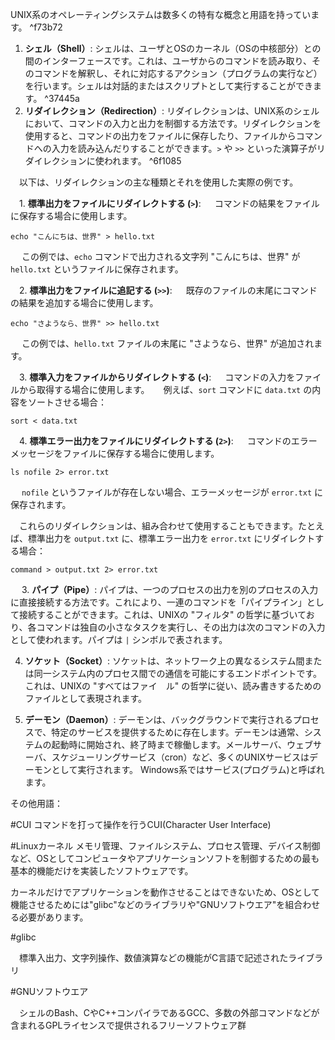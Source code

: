 UNIX系のオペレーティングシステムは数多くの特有な概念と用語を持っています。 ^f73b72

1. **シェル（Shell）**: シェルは、ユーザとOSのカーネル（OSの中核部分）との間のインターフェースです。これは、ユーザからのコマンドを読み取り、そのコマンドを解釈し、それに対応するアクション（プログラムの実行など）を行います。シェルは対話的またはスクリプトとして実行することができます。
 ^37445a
2. **リダイレクション（Redirection）**: リダイレクションは、UNIX系のシェルにおいて、コマンドの入力と出力を制御する方法です。リダイレクションを使用すると、コマンドの出力をファイルに保存したり、ファイルからコマンドへの入力を読み込んだりすることができます。`>` や `>>` といった演算子がリダイレクションに使われます。 ^6f1085

　以下は、リダイレクションの主な種類とそれを使用した実際の例です。

　1. **標準出力をファイルにリダイレクトする (`>`)**:
　   コマンドの結果をファイルに保存する場合に使用します。
   ```
   echo "こんにちは、世界" > hello.txt
   ```
 　  この例では、`echo` コマンドで出力される文字列 "こんにちは、世界" が `hello.txt` というファイルに保存されます。

　2. **標準出力をファイルに追記する (`>>`)**:
　   既存のファイルの末尾にコマンドの結果を追加する場合に使用します。
   ```
   echo "さようなら、世界" >> hello.txt
   ```
 　  この例では、`hello.txt` ファイルの末尾に "さようなら、世界" が追加されます。

　3. **標準入力をファイルからリダイレクトする (`<`)**:
　   コマンドの入力をファイルから取得する場合に使用します。
　   例えば、`sort` コマンドに `data.txt` の内容をソートさせる場合：
   ```
   sort < data.txt
   ```

　4. **標準エラー出力をファイルにリダイレクトする (`2>`)**:
　   コマンドのエラーメッセージをファイルに保存する場合に使用します。
   ```
   ls nofile 2> error.txt
   ```
  　 `nofile` というファイルが存在しない場合、エラーメッセージが `error.txt` に保存されます。

　これらのリダイレクションは、組み合わせて使用することもできます。たとえば、標準出力を `output.txt` に、標準エラー出力を `error.txt` にリダイレクトする場合：
```
command > output.txt 2> error.txt
```

　
3. **パイプ（Pipe）**: パイプは、一つのプロセスの出力を別のプロセスの入力に直接接続する方法です。これにより、一連のコマンドを「パイプライン」として接続することができます。これは、UNIXの "フィルタ" の哲学に基づいており、各コマンドは独自の小さなタスクを実行し、その出力は次のコマンドの入力として使われます。パイプは `|` シンボルで表されます。

4. **ソケット（Socket）**: ソケットは、ネットワーク上の異なるシステム間または同一システム内のプロセス間での通信を可能にするエンドポイントです。これは、UNIXの "すべてはファイ　ル" の哲学に従い、読み書きするためのファイルとして表現されます。

5. **デーモン（Daemon）**: デーモンは、バックグラウンドで実行されるプロセスで、特定のサービスを提供するために存在します。デーモンは通常、システムの起動時に開始され、終了時まで稼働します。メールサーバ、ウェブサーバ、スケジューリングサービス（cron）など、多くのUNIXサービスはデーモンとして実行されます。
   Windows系ではサービス(プログラム)と呼ばれます。

その他用語：

#CUI
コマンドを打って操作を行うCUI(Character User Interface)

#Linuxカーネル 
メモリ管理、ファイルシステム、プロセス管理、デバイス制御など、OSとしてコンピュータやアプリケーションソフトを制御するための最も基本的機能だけを実装したソフトウェアです。  
  
カーネルだけでアプリケーションを動作させることはできないため、OSとして機能させるためには"glibc"などのライブラリや"GNUソフトウエア"を組合わせる必要があります。

#glibc

　標準入出力、文字列操作、数値演算などの機能がC言語で記述されたライブラリ

#GNUソフトウエア

　シェルのBash、CやC++コンパイラであるGCC、多数の外部コマンドなどが含まれるGPLライセンスで提供されるフリーソフトウェア群

